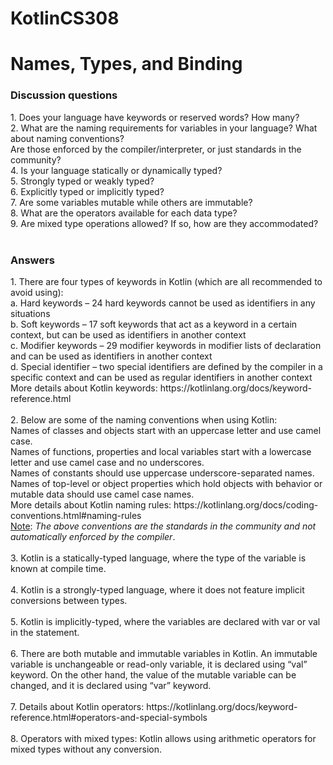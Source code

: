 # KotlinCS308

<h1>Names, Types, and Binding</h1>
<h3>Discussion questions</h3>
1.	Does your language have keywords or reserved words? How many?<br>
2.	What are the naming requirements for variables in your language? What about naming conventions?<br>
Are those enforced by the compiler/interpreter, or just standards in the community?<br>
4.	Is your language statically or dynamically typed?<br>
5.	Strongly typed or weakly typed?<br>
6.	Explicitly typed or implicitly typed?<br>
7.	Are some variables mutable while others are immutable?<br>
8.	What are the operators available for each data type?<br>
9.	Are mixed type operations allowed? If so, how are they accommodated?<br>
<br>
<h3>Answers</h3>
1. There are four types of keywords in Kotlin (which are all recommended to avoid using):<br>
a. Hard keywords – 24 hard keywords cannot be used as identifiers in any situations<br>
b. Soft keywords – 17 soft keywords that act as a keyword in a certain context, but can be used as identifiers in another context<br>
c. Modifier keywords – 29 modifier keywords in modifier lists of declaration and can be used as identifiers in another context<br>
d. Special identifier – two special identifiers are defined by the compiler in a specific context and can be used as regular identifiers in another context<br>
More details about Kotlin keywords: https://kotlinlang.org/docs/keyword-reference.html<br>
  <br>
2. Below are some of the naming conventions when using Kotlin:<br>
Names of classes and objects start with an uppercase letter and use camel case.<br>
Names of functions, properties and local variables start with a lowercase letter and use camel case and no underscores.<br>
Names of constants should use uppercase underscore-separated names.<br>
Names of top-level or object properties which hold objects with behavior or mutable data should use camel case names.<br>
More details about Kotlin naming rules: https://kotlinlang.org/docs/coding-conventions.html#naming-rules<br>
<u>Note</u>: <i>The above conventions are the standards in the community and not automatically enforced by the compiler</i>.<br>
  <br>
3. Kotlin is a statically-typed language, where the type of the variable is known at compile time.<br>
  <br>
4. Kotlin is a strongly-typed language, where it does not feature implicit conversions between types.<br>
  <br>
5. Kotlin is implicitly-typed, where the variables are declared with var or val in the statement.<br>
  <br>
6. There are both mutable and immutable variables in Kotlin. An immutable variable is unchangeable or read-only variable, it is declared using “val” keyword.
  On the other hand, the value of the mutable variable can be changed, and it is declared using “var” keyword.<br>
  <br>
7. Details about Kotlin operators: https://kotlinlang.org/docs/keyword-reference.html#operators-and-special-symbols<br>
  <br>
8. Operators with mixed types: Kotlin allows using arithmetic operators for mixed types without any conversion.<br>
